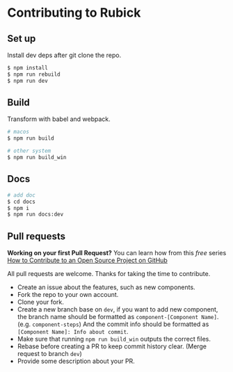 # Contributing to Rubick

## Set up

Install dev deps after git clone the repo.

```bash
$ npm install
$ npm run rebuild
$ npm run dev
```

## Build

Transform with babel and webpack.

```bash
# macos
$ npm run build

# other system
$ npm run build_win
```

## Docs

```bash
# add doc
$ cd docs
$ npm i
$ npm run docs:dev
```

## Pull requests
**Working on your first Pull Request?** You can learn how from this *free* series
[How to Contribute to an Open Source Project on GitHub](https://egghead.io/series/how-to-contribute-to-an-open-source-project-on-github)

All pull requests are welcome. Thanks for taking the time to contribute.

- Create an issue about the features, such as new components.
- Fork the repo to your own account.
- Clone your fork.
- Create a new branch base on `dev`, if you want to add new component, the branch name should be formatted as `component-[Component Name]`. (e.g. `component-steps`) And the commit info should be formatted as `[Component Name]: Info about commit`.
- Make sure that running `npm run build_win` outputs the correct files.
- Rebase before creating a PR to keep commit history clear. (Merge request to branch `dev`)
- Provide some description about your PR.
